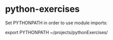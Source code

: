 # python-exercises

Set PYTHONPATH in order to use module imports:

export PYTHONPATH ~/projects/pythonExercises/


